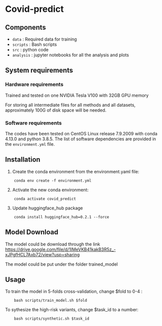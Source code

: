# Covid-predict

## Components
- `data` :  Required data for training 
- `scripts` : Bash scripts
- `src` : python code 
- `analysis` : jupyter notebooks for all the analysis and plots


## System requirements
### Hardware requirements
Trained and tested on one NVIDIA Tesla V100 with 32GB GPU memory  

For storing all intermediate files for all methods and all datasets, approximately 100G of disk space will be needed.

### Software requirements

The codes have been tested on CentOS Linux release 7.9.2009 with conda 4.13.0 and python 3.8.5. The list of software dependencies are provided in the `environment.yml` file.
 
## Installation

1. Create the conda environment from the environment.yaml file:
```
    conda env create -f environment.yml
```

2. Activate the new conda environment:
```
    conda activate covid_predict
```
3. Update huggingface_hub package
```
    conda install huggingface_hub=0.2.1 --force
```


## Model Download

The model could be download through the link https://drive.google.com/file/d/1IMeVKB41kakB3R5z_-xJPgfHCL7Axb72/view?usp=sharing

The model could be put under the folder trained_model 

## Usage
To train the model in 5-folds cross-validation, change $fold to 0-4 :
```
    bash scripts/train_model.sh $fold
```

To sythesize the high-risk variants, change $task_id to a number:
```
    bash scripts/synthetic.sh $task_id
```

